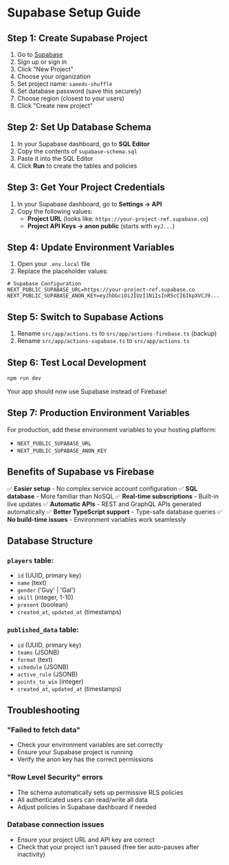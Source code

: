 # Supabase Setup Guide

## Step 1: Create Supabase Project

1. Go to [Supabase](https://supabase.com)
2. Sign up or sign in
3. Click "New Project"
4. Choose your organization
5. Set project name: `saeeds-shuffle`
6. Set database password (save this securely)
7. Choose region (closest to your users)
8. Click "Create new project"

## Step 2: Set Up Database Schema

1. In your Supabase dashboard, go to **SQL Editor**
2. Copy the contents of `supabase-schema.sql`
3. Paste it into the SQL Editor
4. Click **Run** to create the tables and policies

## Step 3: Get Your Project Credentials

1. In your Supabase dashboard, go to **Settings → API**
2. Copy the following values:
   - **Project URL** (looks like: `https://your-project-ref.supabase.co`)
   - **Project API Keys → anon public** (starts with `eyJ...`)

## Step 4: Update Environment Variables

1. Open your `.env.local` file
2. Replace the placeholder values:

```env
# Supabase Configuration
NEXT_PUBLIC_SUPABASE_URL=https://your-project-ref.supabase.co
NEXT_PUBLIC_SUPABASE_ANON_KEY=eyJhbGciOiJIUzI1NiIsInR5cCI6IkpXVCJ9...
```

## Step 5: Switch to Supabase Actions

1. Rename `src/app/actions.ts` to `src/app/actions-firebase.ts` (backup)
2. Rename `src/app/actions-supabase.ts` to `src/app/actions.ts`

## Step 6: Test Local Development

```bash
npm run dev
```

Your app should now use Supabase instead of Firebase!

## Step 7: Production Environment Variables

For production, add these environment variables to your hosting platform:

- `NEXT_PUBLIC_SUPABASE_URL`
- `NEXT_PUBLIC_SUPABASE_ANON_KEY`

## Benefits of Supabase vs Firebase

✅ **Easier setup** - No complex service account configuration
✅ **SQL database** - More familiar than NoSQL
✅ **Real-time subscriptions** - Built-in live updates
✅ **Automatic APIs** - REST and GraphQL APIs generated automatically
✅ **Better TypeScript support** - Type-safe database queries
✅ **No build-time issues** - Environment variables work seamlessly

## Database Structure

### `players` table:
- `id` (UUID, primary key)
- `name` (text)
- `gender` ('Guy' | 'Gal')
- `skill` (integer, 1-10)
- `present` (boolean)
- `created_at`, `updated_at` (timestamps)

### `published_data` table:
- `id` (UUID, primary key)
- `teams` (JSONB)
- `format` (text)
- `schedule` (JSONB)
- `active_rule` (JSONB)
- `points_to_win` (integer)
- `created_at`, `updated_at` (timestamps)

## Troubleshooting

### "Failed to fetch data"
- Check your environment variables are set correctly
- Ensure your Supabase project is running
- Verify the anon key has the correct permissions

### "Row Level Security" errors
- The schema automatically sets up permissive RLS policies
- All authenticated users can read/write all data
- Adjust policies in Supabase dashboard if needed

### Database connection issues
- Ensure your project URL and API key are correct
- Check that your project isn't paused (free tier auto-pauses after inactivity)